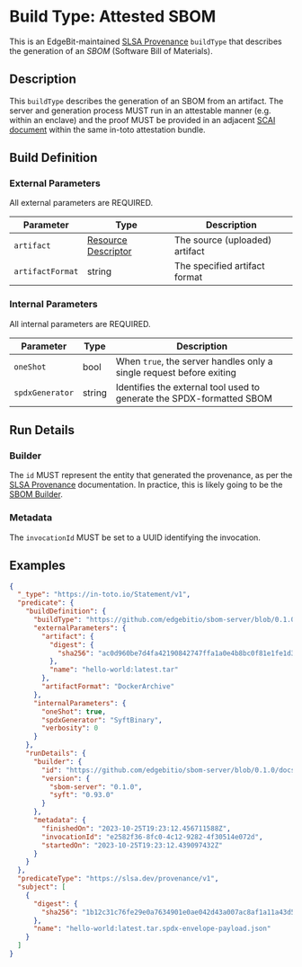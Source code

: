 # Build Type: Attested SBOM #

This is an EdgeBit-maintained [SLSA Provenance][provenance] `buildType` that
describes the generation of an _SBOM_ (Software Bill of Materials).

[provenance]: https://slsa.dev/provenance/v1

## Description ##

This `buildType` describes the generation of an SBOM from an artifact. The
server and generation process MUST run in an attestable manner (e.g. within an
enclave) and the proof MUST be provided in an adjacent [SCAI document][scai]
within the same in-toto attestation bundle.

[scai]: https://github.com/in-toto/attestation/blob/v1.0/spec/predicates/scai.md

## Build Definition ##

### External Parameters ###

All external parameters are REQUIRED.

| Parameter        | Type                      | Description                    |
|------------------|---------------------------|--------------------------------|
| `artifact`       | [Resource Descriptor][rd] | The source (uploaded) artifact |
| `artifactFormat` | string                    | The specified artifact format  |

[rd]: https://github.com/in-toto/attestation/blob/v1.0/spec/v1.0/resource_descriptor.md

### Internal Parameters ###

All internal parameters are REQUIRED.

| Parameter       | Type   | Description                                                           |
|-----------------|--------|-----------------------------------------------------------------------|
| `oneShot`       | bool   | When `true`, the server handles only a single request before exiting  |
| `spdxGenerator` | string | Identifies the external tool used to generate the SPDX-formatted SBOM |

## Run Details ##

### Builder ###

The `id` MUST represent the entity that generated the provenance, as per the
[SLSA Provenance][provenance] documentation. In practice, this is likely going
to be the [SBOM Builder](builder.md).

[provenance]: https://slsa.dev/provenance/v1#builder.id

### Metadata ###

The `invocationId` MUST be set to a UUID identifying the invocation.

## Examples ##

```json
{
  "_type": "https://in-toto.io/Statement/v1",
  "predicate": {
    "buildDefinition": {
      "buildType": "https://github.com/edgebitio/sbom-server/blob/0.1.0/docs/spec/attested-sbom.md",
      "externalParameters": {
        "artifact": {
          "digest": {
            "sha256": "ac0d960be7d4fa42190842747ffa1a0e4b8bc0f81e1fe1d3840e36faec870699"
          },
          "name": "hello-world:latest.tar"
        },
        "artifactFormat": "DockerArchive"
      },
      "internalParameters": {
        "oneShot": true,
        "spdxGenerator": "SyftBinary",
        "verbosity": 0
      }
    },
    "runDetails": {
      "builder": {
        "id": "https://github.com/edgebitio/sbom-server/blob/0.1.0/docs/spec/builder.md",
        "version": {
          "sbom-server": "0.1.0",
          "syft": "0.93.0"
        }
      },
      "metadata": {
        "finishedOn": "2023-10-25T19:23:12.456711588Z",
        "invocationId": "e2582f36-8fc0-4c12-9282-4f30514e072d",
        "startedOn": "2023-10-25T19:23:12.439097432Z"
      }
    }
  },
  "predicateType": "https://slsa.dev/provenance/v1",
  "subject": [
    {
      "digest": {
        "sha256": "1b12c31c76fe29e0a7634901e0ae042d43a007ac8af1a11a43d5e25f41eefb12"
      },
      "name": "hello-world:latest.tar.spdx-envelope-payload.json"
    }
  ]
}
```
